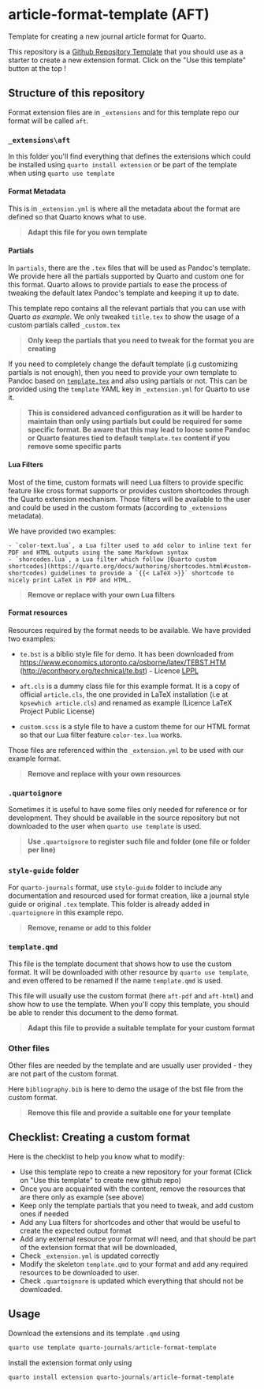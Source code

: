 # article-format-template (AFT)

Template for creating a new journal article format for Quarto.

This repository is a [Github Repository Template](https://docs.github.com/en/repositories/creating-and-managing-repositories/creating-a-repository-from-a-template) that you should use as a starter to create a new extension format. Click on the "Use this template" button at the top ! 

## Structure of this repository

Format extension files are in `_extensions` and for this template repo our format will be called `aft`.

### `_extensions\aft` 

In this folder you'll find everything that defines the extensions which could be installed using `quarto install extension` or be part of the template when using `quarto use template`

#### Format Metadata

This is in `_extension.yml` is where all the metadata about the format are defined so that Quarto knows what to use.

> **Adapt this file for you own template**

#### Partials

In `partials`, there are the `.tex` files that will be used as Pandoc's template. We provide here all the partials supported by Quarto and custom one for this format. Quarto allows to provide partials to ease the process of tweaking the default latex Pandoc's template and keeping it up to date.

This template repo contains all the relevant partials that you can use with Quarto _as example_. We only tweaked `title.tex` to show the usage of a custom partials called `_custom.tex`

> **Only keep the partials that you need to tweak for the format you are creating**

If you need to completely change the default template (i.g customizing partials is not enough), then you need to provide your own template to Pandoc based on [`template.tex`](https://github.com/quarto-dev/quarto-cli/blob/main/src/resources/formats/pdf/pandoc/template.tex) and also using partials or not. This can be provided using the `template` YAML key in `_extension.yml` for Quarto to use it. 

> **This is considered advanced configuration as it will be harder to maintain than only using partials but could be required for some specific format. Be aware that this may lead to loose some Pandoc or Quarto features tied to default `template.tex` content if you remove some specific parts**

#### Lua Filters

Most of the time, custom formats will need Lua filters to provide specific feature like cross format supports or provides custom shortcodes through the Quarto extension mechanism. Those filters will be available to the user and could be used in the custom formats (according to `_extensions` metadata). 

We have provided two examples: 

    - `color-text.lua`, a Lua filter used to add color to inline text for PDF and HTML outputs using the same Markdown syntax
    - `shorcodes.lua`, a Lua filter which follow [Quarto custom shortcodes](https://quarto.org/docs/authoring/shortcodes.html#custom-shortcodes) guidelines to provide a `{{< LaTeX >}}` shortcode to nicely print LaTeX in PDF and HTML. 

> **Remove or replace with your own Lua filters**

#### Format resources

Resources required by the format needs to be available. We have provided two examples: 

- `te.bst` is a biblio style file for demo. It has been downloaded from https://www.economics.utoronto.ca/osborne/latex/TEBST.HTM (http://econtheory.org/technical/te.bst) - Licence [LPPL](https://www.latex-project.org/lppl/)

- `aft.cls` is a dummy class file for this example format. It is a copy of official `article.cls`, the one provided in LaTeX installation (i.e at `kpsewhich article.cls`) and renamed as example (Licence LaTeX Project Public License)

- `custom.scss` is a style file to have a custom theme for our HTML format so that our Lua filter feature `color-tex.lua` works.

Those files are referenced within the `_extension.yml` to be used with our example format.

> **Remove and replace with your own resources**

### `.quartoignore` 

Sometimes it is useful to have some files only needed for reference or for development. They should be available in the source repository but not downloaded to the user when `quarto use template` is used.

> **Use `.quartoignore` to register such file and folder (one file or folder per line)**

### `style-guide` folder

For `quarto-journals` format, use `style-guide` folder to include any documentation and resourced used for format creation, like a journal style guide or original `.tex` template. This folder is already added in `.quartoignore` in this example repo.

> **Remove, rename or add to this folder**

### `template.qmd`

This file is the template document that shows how to use the custom format. It will be downloaded with other resource by `quarto use template`, and even offered to be renamed if the name `template.qmd` is used. 

This file will usually use the custom format (here `aft-pdf` and `aft-html`) and show how to use the template. When you'll copy this template, you should be able to render this document to the demo format. 

> **Adapt this file to provide a suitable template for your custom format**

### Other files

Other files are needed by the template and are usually user provided - they are not part of the custom format. 

Here `bibliography.bib` is here to demo the usage of the bst file from the custom format.

> **Remove this file and provide a suitable one for your template**

## Checklist: Creating a custom format

Here is the checklist to help you know what to modify:

- Use this template repo to create a new repository for your format (Click on "Use this template" to create new github repo)
- Once you are acquainted with the content, remove the resources that are there only as example (see above)
- Keep only the template partials that you need to tweak, and add custom ones if needed
- Add any Lua filters for shortcodes and other that would be useful to create the expected output format
- Add any external resource your format will need, and that should be part of the extension format that will be downloaded,
- Check `_extension.yml` is updated correctly
- Modify the skeleton `template.qmd` to your format and add any required resources to be downloaded to user.
- Check `.quartoignore` is updated which everything that should not be downloaded.

<!-- TO KEEP IN YOUR NEW FORMAT --> 

## Usage

Download the extensions and its template `.qmd` using

````powershell
quarto use template quarto-journals/article-format-template
````

Install the extension format only using 

````powershell
quarto install extension quarto-journals/article-format-template
````
